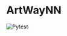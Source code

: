# ArtWayNN
![Pytest](https://github.com/RTUITLab/ArtWayNN/actions/workflows/python-package.yml/badge.svg)